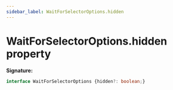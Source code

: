 ```yaml
---
sidebar_label: WaitForSelectorOptions.hidden
---
```

# WaitForSelectorOptions.hidden property

**Signature:**

```typescript
interface WaitForSelectorOptions {hidden?: boolean;}
```
